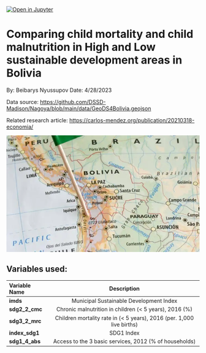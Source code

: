 [![Open in Jupyter](https://img.shields.io/badge/Open%20in-Jupyter-blue.svg?logo=jupyter)](https://github.com/Ender17133/DSSD_Bolivia/blob/main/DSSD_healthcare.ipynb)
# **Comparing child mortality and child malnutrition in High and Low sustainable development areas in Bolivia**
By: Beibarys Nyussupov
Date: 4/28/2023

Data source: https://github.com/DSSD-Madison/Nagoya/blob/main/data/GeoDS4Bolivia.geojson

Related research article: https://carlos-mendez.org/publication/20210318-economia/

![Bolivia](Bolivia.webp)


## Variables used:

| Variable Name | Description |
| :-- | :-: |
| <b>imds</b>|Municipal Sustainable Development Index|
|<b>sdg2_2_cmc</b>|Chronic malnutrition in children (< 5 years), 2016 (%)|
|<b>sdg3_2_mrc</b>|Children mortality rate in (< 5 years), 2016 (per. 1,000 live births)|
|<b>index_sdg1</b>|SDG1 Index|
|<b>sdg1_4_abs</b>|Access to the 3 basic services, 2012 (% of households)|

